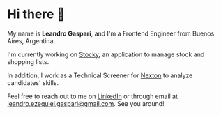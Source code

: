 # Hi there 👋

My name is **Leandro Gaspari**, and I'm a Frontend Engineer from Buenos Aires, Argentina.

I'm currently working on [Stocky](http://stocky.vercel.app), an application to manage stock and shopping lists.

In addition, I work as a Technical Screener for [Nexton](https://www.nextonlabs.com/) to analyze candidates' skills.

Feel free to reach out to me on [LinkedIn](https://www.linkedin.com/in/leandrogaspari/) or through email at [leandro.ezequiel.gaspari@gmail.com](mailto:leandro.ezequiel.gaspari@gmail.com). See you around!
